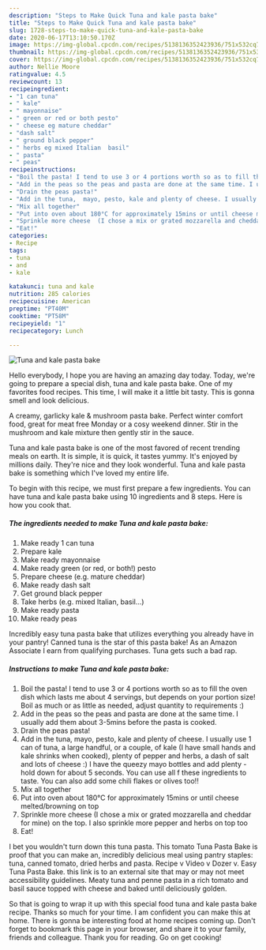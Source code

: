 ```yaml
---
description: "Steps to Make Quick Tuna and kale pasta bake"
title: "Steps to Make Quick Tuna and kale pasta bake"
slug: 1728-steps-to-make-quick-tuna-and-kale-pasta-bake
date: 2020-06-17T13:10:50.170Z
image: https://img-global.cpcdn.com/recipes/5138136352423936/751x532cq70/tuna-and-kale-pasta-bake-recipe-main-photo.jpg
thumbnail: https://img-global.cpcdn.com/recipes/5138136352423936/751x532cq70/tuna-and-kale-pasta-bake-recipe-main-photo.jpg
cover: https://img-global.cpcdn.com/recipes/5138136352423936/751x532cq70/tuna-and-kale-pasta-bake-recipe-main-photo.jpg
author: Nellie Moore
ratingvalue: 4.5
reviewcount: 13
recipeingredient:
- "1 can tuna"
- " kale"
- " mayonnaise"
- " green or red or both pesto"
- " cheese eg mature cheddar"
- "dash salt"
- " ground black pepper"
- " herbs eg mixed Italian  basil"
- " pasta"
- " peas"
recipeinstructions:
- "Boil the pasta! I tend to use 3 or 4 portions worth so as to fill the oven dish which lasts me about 4 servings, but depends on your portion size! Boil as much or as little as needed, adjust quantity to requirements :)"
- "Add in the peas so the peas and pasta are done at the same time. I usually add them about 3-5mins before the pasta is cooked."
- "Drain the peas pasta!"
- "Add in the tuna,  mayo, pesto, kale and plenty of cheese. I usually use 1 can of tuna, a large handful, or a couple, of kale (I have small hands and kale shrinks when cooked), plenty of pepper and herbs, a dash of salt and lots of cheese :) I have the queezy mayo bottles and add plenty - hold down for about 5 seconds. You can use all f these ingredients to taste.  You can also add some chili flakes or olives too!!"
- "Mix all together"
- "Put into oven about 180°C for approximately 15mins or until cheese melted/browning on top"
- "Sprinkle more cheese  (I chose a mix or grated mozzarella and cheddar for mine) on the top. I also sprinkle more pepper and herbs on top too"
- "Eat!"
categories:
- Recipe
tags:
- tuna
- and
- kale

katakunci: tuna and kale 
nutrition: 285 calories
recipecuisine: American
preptime: "PT40M"
cooktime: "PT58M"
recipeyield: "1"
recipecategory: Lunch

---
```



![Tuna and kale pasta bake](https://img-global.cpcdn.com/recipes/5138136352423936/751x532cq70/tuna-and-kale-pasta-bake-recipe-main-photo.jpg)

Hello everybody, I hope you are having an amazing day today. Today, we're going to prepare a special dish, tuna and kale pasta bake. One of my favorites food recipes. This time, I will make it a little bit tasty. This is gonna smell and look delicious.

A creamy, garlicky kale &amp; mushroom pasta bake. Perfect winter comfort food, great for meat free Monday or a cosy weekend dinner. Stir in the mushroom and kale mixture then gently stir in the sauce.

Tuna and kale pasta bake is one of the most favored of recent trending meals on earth. It is simple, it is quick, it tastes yummy. It's enjoyed by millions daily. They're nice and they look wonderful. Tuna and kale pasta bake is something which I've loved my entire life.


To begin with this recipe, we must first prepare a few ingredients. You can have tuna and kale pasta bake using 10 ingredients and 8 steps. Here is how you cook that.

<!--inarticleads1-->

##### The ingredients needed to make Tuna and kale pasta bake:

1. Make ready 1 can tuna
1. Prepare  kale
1. Make ready  mayonnaise
1. Make ready  green (or red, or both!) pesto
1. Prepare  cheese (e.g. mature cheddar)
1. Make ready dash salt
1. Get  ground black pepper
1. Take  herbs (e.g. mixed Italian,  basil...)
1. Make ready  pasta
1. Make ready  peas


Incredibly easy tuna pasta bake that utilizes everything you already have in your pantry! Canned tuna is the star of this pasta bake! As an Amazon Associate I earn from qualifying purchases. Tuna gets such a bad rap. 

<!--inarticleads2-->

##### Instructions to make Tuna and kale pasta bake:

1. Boil the pasta! I tend to use 3 or 4 portions worth so as to fill the oven dish which lasts me about 4 servings, but depends on your portion size! Boil as much or as little as needed, adjust quantity to requirements :)
1. Add in the peas so the peas and pasta are done at the same time. I usually add them about 3-5mins before the pasta is cooked.
1. Drain the peas pasta!
1. Add in the tuna,  mayo, pesto, kale and plenty of cheese. I usually use 1 can of tuna, a large handful, or a couple, of kale (I have small hands and kale shrinks when cooked), plenty of pepper and herbs, a dash of salt and lots of cheese :) I have the queezy mayo bottles and add plenty - hold down for about 5 seconds. You can use all f these ingredients to taste.  You can also add some chili flakes or olives too!!
1. Mix all together
1. Put into oven about 180°C for approximately 15mins or until cheese melted/browning on top
1. Sprinkle more cheese  (I chose a mix or grated mozzarella and cheddar for mine) on the top. I also sprinkle more pepper and herbs on top too
1. Eat!


I bet you wouldn&#39;t turn down this tuna pasta. This tomato Tuna Pasta Bake is proof that you can make an, incredibly delicious meal using pantry staples: tuna, canned tomato, dried herbs and pasta. Recipe v Video v Dozer v. Easy Tuna Pasta Bake. this link is to an external site that may or may not meet accessibility guidelines. Meaty tuna and penne pasta in a rich tomato and basil sauce topped with cheese and baked until deliciously golden. 

So that is going to wrap it up with this special food tuna and kale pasta bake recipe. Thanks so much for your time. I am confident you can make this at home. There is gonna be interesting food at home recipes coming up. Don't forget to bookmark this page in your browser, and share it to your family, friends and colleague. Thank you for reading. Go on get cooking!
